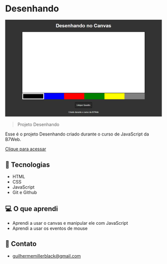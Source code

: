 # Desenhando

![preview](preview.png)

> Projeto Desenhando

Esse é o projeto Desenhando criado durante o curso de JavaScript da B7Web.

[Clique para acessar](https://guimiiller.github.io/desenhando/)


## 🚀 Tecnologias

- HTML
- CSS
- JavaScript
- Git e Github


## 💻 O que aprendi

- Aprendi a usar o canvas e manipular ele com JavaScript
- Aprendi a usar os eventos de mouse 

## 📨 Contato

- guilhermemillerblack@gmail.com